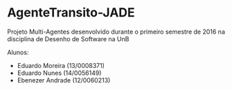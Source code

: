 # AgenteTransito-JADE
Projeto Multi-Agentes desenvolvido durante o primeiro semestre de 2016 na disciplina de Desenho de Software na UnB

Alunos:

- Eduardo Moreira (13/0008371)
- Eduardo Nunes (14/0056149)
- Ebenezer Andrade (12/0060213)
